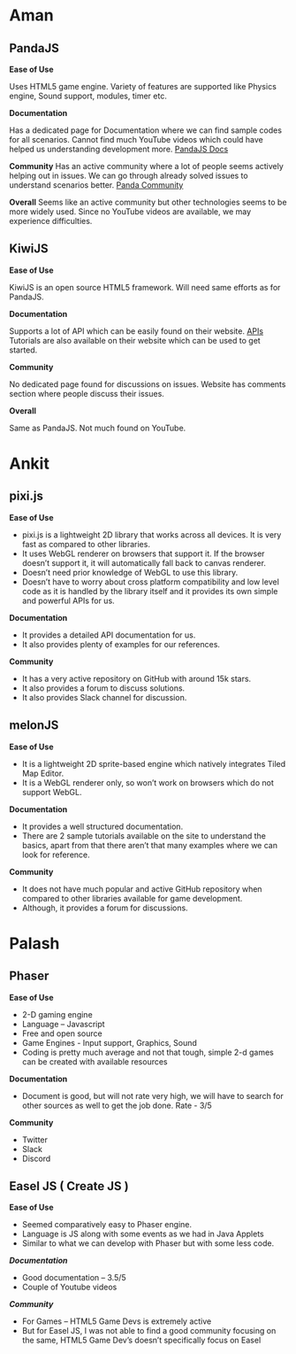 # Aman

## PandaJS
**Ease of Use**

Uses HTML5 game engine. Variety of features are supported like Physics engine, Sound support, modules, timer etc.

**Documentation**

Has a dedicated page for Documentation where we can find sample codes for all scenarios. Cannot find much YouTube videos which could have helped us understanding development more.
[PandaJS Docs](http://www.pandajs.net/docs/)

**Community**
Has an active community where a lot of people seems actively helping out in issues. We can go through already solved issues to understand scenarios better.
[Panda Community](http://www.html5gamedevs.com/forum/19-pandajs/)

**Overall**
Seems like an active community but other technologies seems to be more widely used. Since no YouTube videos are available, we may experience difficulties.

## KiwiJS
**Ease of Use**

KiwiJS is an open source HTML5 framework. Will need same efforts as for PandaJS.

**Documentation**

Supports a lot of API which can be easily found on their website.
[APIs](http://www.kiwijs.org/api/)
Tutorials are also available on their website which can be used to get started.

**Community**

No dedicated page found for discussions on issues. Website has comments section where people discuss their issues.

**Overall**

Same as PandaJS. Not much found on YouTube.


# Ankit

## pixi.js

**********Ease of Use**********
* pixi.js is a lightweight 2D library that works across all devices. It is very fast as compared to other libraries.
* It uses WebGL renderer on browsers that support it. If the browser doesn’t support it, it will automatically fall back to canvas renderer.
* Doesn’t need prior knowledge of WebGL to use this library.
* Doesn’t have to worry about cross platform compatibility and low level code as it is handled by the library itself and it provides its own simple and powerful APIs for us.

**********Documentation**********
* It provides a detailed API documentation for us.
* It also provides plenty of examples for our references.

**********Community**********
* It has a very active repository on GitHub with around 15k stars.
* It also provides a forum to discuss solutions.
* It also provides Slack channel for discussion.

## melonJS

**********Ease of Use**********
* It is a lightweight 2D sprite-based engine which natively integrates Tiled Map Editor.
* It is a WebGL renderer only, so won’t work on browsers which do not support WebGL.

**********Documentation**********
* It provides a well structured documentation.
* There are 2 sample tutorials available on the site to understand the basics, apart from that there aren’t that many examples where we can look for reference.

**********Community**********
* It does not have much popular and active GitHub repository when compared to other libraries available for game development.
* Although, it provides a forum for discussions.


# Palash

## Phaser

**********Ease of Use**********
* 2-D gaming engine 
* Language – Javascript 
* Free and open source 
* Game Engines - Input support, Graphics, Sound
* Coding is pretty much average and not that tough, simple 2-d games can be created with available resources

**********Documentation**********
* Document is good, but will not rate very high, we will have to search for other sources as well to get the job done. Rate - 3/5

**********Community**********
* Twitter
* Slack
* Discord

## Easel JS ( Create JS )

**********Ease of Use********** 
* Seemed comparatively easy to Phaser engine. 
* Language is JS along with some events as we had in Java Applets 
* Similar to what we can develop with Phaser but with some less code.

***********Documentation*********** 
* Good documentation – 3.5/5 
* Couple of Youtube videos

***********Community*********** 
* For Games – HTML5 Game Devs is extremely active 
* But for Easel JS, I was not able to find a good community focusing on the same, HTML5 Game Dev’s doesn’t specifically focus on Easel